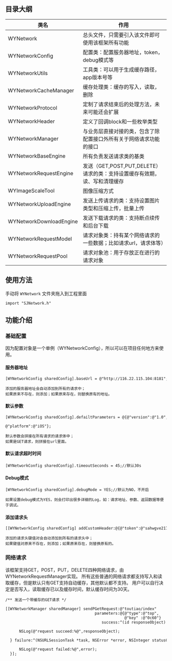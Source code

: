 


## 目录大纲
|类名|作用|
|---|---
|WYNetwork|总头文件，只需要引入该文件即可使用该框架所有功能|
|WYNetworkConfig|配置类：配置服务器地址，token，debug模式等|
|WYNetworkUtils|工具类：可以用于生成缓存路径，app版本号等|
|WYNetworkCacheManager|	缓存处理类：缓存的写入，读取，删除|
|WYNetworkProtocol|定制了请求结束后的处理方法，未来可能还会扩展|
|WYNetworkHeader|定义了回调block和一些枚举类型|
|WYNetworkManager|与业务层直接对接的类，包含了除配置接口外所有关于网络请求功能的接口|
|WYNetworkBaseEngine|所有负责发送请求类的基类|
|WYNetworkRequestEngine|发送（GET,POST,PUT,DELETE）请求的类：支持设置缓存有效期，读、写和清理缓存|
|WYImageScaleTool|图像压缩方式|
|WYNetworkUploadEngine|发送上传请求的类：支持设置图片类型和压缩上传，批量上传|
|WYNetworkDownloadEngine|发送下载请求的类：支持断点续传和后台下载|
|WYNetworkRequestModel|请求对象类：持有某个网络请求的一些数据；比如请求url，请求体等）|
|WYNetworkRequestPool|请求对象池：用于存放正在进行的请求对象|


## 使用方法
手动将 `WYNetwork` 文件夹拖入到工程里面
```
import "SJNetwork.h"
```

## 功能介绍
### 基础配置
因为配置对象是一个单例（WYNetworkConfig），所以可以在项目任何地方来使用。
#### 服务器地址
```
[WYNetworkConfig sharedConfig].baseUrl = @"http://116.22.115.104:8181";

添加的服务器地址会自动添加到所有的请求中；
如果原来不存在，则添加；如果原来存在，则替换原有的地址。
```
#### 默认参数
```
[WYNetworkConfig sharedConfig].defailtParameters = @{@"version":@"1.0",
													@"platform":@"iOS"};
													
默认参数会拼接在所有请求的请求体中；
如果是GET请求，则拼接在url里面。
```
#### 默认请求超时时间
```
[WYNetworkConfig sharedConfig].timeoutSeconds = 45;//默认30s
```

#### Debug模式

```
[WYNetworkConfig sharedConfig].debugMode = YES;//默认为NO，不开启

如果设置debug模式为YES，则会打印出很多详细的Log，如：请求地址、参数、返回数据等便于调试。

```


#### 添加请求头

```
[[WYNetworkConfig sharedConfig] addCustomHeader:@{@"token":@"sahwgve2175sdhvBfqyvaAew9"}];

添加的请求头键值对会自动添加到所有的请求头中；
如果键值对原来不存在，则添加；如果原来存在，则替换原有的。

```


### 网络请求
该框架支持GET，POST，PUT，DELETE四种网络请求，由WYNetworkRequestManager实现。
所有这些普通的网络请求都支持写入和读取缓存，但是默认只有GET支持自动缓存，其他默认都不支持。
用户可以自行决定是否写入，读取缓存已以及缓存时间，默认缓存时间为30天。


```
/** 发送一个带缓存的GET请求 */

[[WYNetworkManager sharedManager] sendPGetRequest:@"toutiao/index"
                                       parameters:@{@"type":@"top",
                                                    @"key" :@"0c60"}
                                          success:^(id responseObject) {

      NSLog(@"request succeed:%@",responseObject);

  } failure:^(NSURLSessionTask *task, NSError *error, NSInteger statusCode) {

      NSLog(@"request failed:%@",error);
  }];
```

